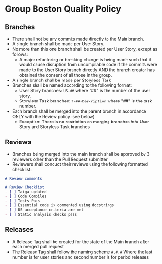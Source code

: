 # Group Boston Quality Policy

## Branches

* There shall not be any commits made directly to the Main branch.
* A single branch shall be made per User Story.
* No more than this one branch shall be created per User Story, except as follows:
    * A major refactoring or breaking change is being made such that it would cause disruption from uncompilable code if
      the commits were made to the User Story branch directly AND the branch creator has obtained the consent of all
      those in the group.
* A single branch shall be made per Storyless Task
* Branches shall be named according to the following format:
    * User Story branches: `US-##` where "##" is the number of the user story.
    * Storyless Task branches: `T-##-Description` where "##" is the task number.
* Each branch shall be merged into the parent branch in accordance ONLY with the Review policy (see below)
    * Exception: There is no restriction on merging branches *into* User Story and Storyless Task branches

## Reviews

* Branches being merged into the main branch shall be approved by 3 reviewers other than the Pull Request submitter.
* Reviewers shall conduct their reviews using the following formatted checklist:

```markdown
# Review comments

# Review Checklist
- [ ] Taiga updated
- [ ] Code Compiles
- [ ] Tests Pass
- [ ] Essential code is commented using docstrings
- [ ] US acceptance criteria are met
- [ ] Static analysis checks pass
```

## Releases

* A Release Tag shall be created for the state of the Main branch after each merged pull request
* The Release Tag shall follow the naming scheme `#.#.#` Where the last number is for user stories and second number is
  for period releases
